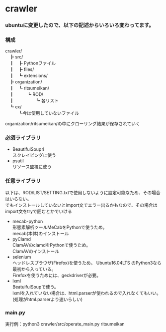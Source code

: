 # crawler

### ubuntuに変更したので、以下の記述からいろいろ変わってます。  


### 構成
crawler/  
　┣ src/  
　┃　┣ Pythonファイル  
　┃　┣ files/  
　┃　┗ extensions/  
　┣ organization/  
　┃　┗ ritsumeikan/  
　┃　　　┗ ROD/  
　┃　　　　　┗ 各リスト  
　┗ ex/  
　　　┗今は使用していないファイル  
    
organization/ritsumeikan/の中にクローリング結果が保存されていく
      
### 必須ライブラリ
* BeautifulSoup4  
 スクレイピングに使う  
* psutil  
 リソース監視に使う  

### 任意ライブラリ
以下は、ROD/LIST/SETTING.txtで使用しないように設定可能なため、その場合はいらない。  
でもインストールしていないとimport文でエラー出るかもなので、その場合はimport文をtryで囲むとかでいける  
* mecab-python  
 形態素解析ツールMeCabをPythonで使うため。  
 mecab(本体)のインストール
* pyClamd  
 ClamAVのclamdをPythonで使うため。  
 ClamAVのインストール 
* selenium  
 ヘッドレスブラウザ(Firefox)を使うため。 
 Ubuntu16.04LTS のPython3なら最初から入っている。  
 Firefoxを使うためには、geckdriverが必要。
* lxml  
 BeatuifulSoupで使う。  
 lxmlを入れていない場合は、html.parserが使われるので入れなくてもいい。(処理がhtml.parserより速いらしい)  

### main.py  
実行例：python3 crawler/src/operate_main.py  ritsumeikan


